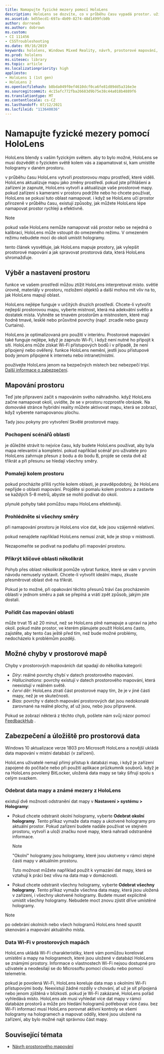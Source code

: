 ```yaml
---
title: Namapujte fyzické mezery pomocí HoloLens
description: HoloLens se dozvíte, co v průběhu času vypadá prostor. uživatelé můžou tento proces usnadnit přesunutím HoloLens určitým způsobem prostřednictvím prostoru.
ms.assetid: bd55ecd1-697a-4b09-8274-48d1499fcb0b
author: dorreneb
ms.author: dobrown
ms.custom:
- CI 111456
- CSSTroubleshooting
ms.date: 09/16/2019
keywords: hololens, Windows Mixed Reality, návrh, prostorové mapování, HoloLens, rekonstrukce povrchu, síť, sledování hlav, mapování
ms.prod: hololens
ms.sitesec: library
ms.topic: article
ms.localizationpriority: high
appliesto:
- HoloLens 1 (1st gen)
- HoloLens 2
ms.openlocfilehash: b8bda049f0ef4610dcf0ca6fe81d89dd5a316e3e
ms.sourcegitcommit: 4c15afc772fba26683d9b75e38c44a018b4889f6
ms.translationtype: MT
ms.contentlocale: cs-CZ
ms.lasthandoff: 07/12/2021
ms.locfileid: "113640036"
---
```

# <a name="map-physical-spaces-with-hololens"></a>Namapujte fyzické mezery pomocí HoloLens

HoloLens blendy s vaším fyzickým světem. aby to bylo možné, HoloLens se musí dozvědět o fyzickém světě kolem vás a zapamatovat si, kam umístíte hologramy v daném prostoru.

v průběhu času HoloLens vytvoří *prostorovou mapu* prostředí, které viděli.  HoloLens aktualizuje mapu jako změny prostředí. pokud jste přihlášeni a zařízení je zapnuté, HoloLens vytvoří a aktualizuje vaše prostorové mapy. pokud zařízení s kamerami v prostoru podržíte nebo ho chcete používat, HoloLens se pokusí tuto oblast namapovat. i když se HoloLens učí prostor přirozeně v průběhu času, existují způsoby, jak můžete HoloLens lépe namapovat prostor rychleji a efektivně.  

> [!NOTE]
> pokud vaše HoloLens nemůže namapovat váš prostor nebo se nejedná o kalibraci, HoloLens může vstoupit do omezeného režimu. V omezeném režimu nebudete moci do okolí umístit hologramy.

tento článek vysvětluje, jak HoloLens mapuje prostory, jak vylepšit prostorové mapování a jak spravovat prostorová data, která HoloLens shromažďuje.

## <a name="choosing-and-setting-up-and-your-space"></a>Výběr a nastavení prostoru

funkce ve vašem prostředí můžou ztížit HoloLens interpretovat místo. světlé úrovně, materiály v prostoru, rozložení objektů a další mohou mít vliv na to, jak HoloLens mapují oblast.

HoloLens nejlépe funguje v určitých druzích prostředí. Chcete-li vytvořit nejlepší prostorovou mapu, vyberte místnost, která má adekvátní světlo a dostatek místa. Vyhněte se tmavém prostorům a místnostem, které mají hodně tmavé, lesklé nebo průsvitné povrchy (např. zrcadle nebo gauzy Curtains).

HoloLens je optimalizovaná pro použití v interiéru. Prostorové mapování také funguje nejlépe, když je zapnuto Wi-Fi, i když není nutné ho připojit k síti. HoloLens může získat Wi-Fi přístupových bodů i v případě, že není připojený nebo ověřený. funkce HoloLens nemění, jestli jsou přístupové body jenom připojené k internetu nebo intranet/místní.

používejte HoloLens jenom na bezpečných místech bez nebezpečí tripí. [Další informace o zabezpečení](https://support.microsoft.com/help/4023454/safety-information).

## <a name="mapping-your-space"></a>Mapování prostoru

Teď jste připraveni začít s mapováním svého náhradního.  když HoloLens začne namapovat okolí, uvidíte, že se v prostoru rozprostře obrázek.  Na domovské stránce hybridní reality můžete aktivovat mapu, která se zobrazí, když vyberete namapovanou plochu.

Tady jsou pokyny pro vytvoření Skvělé prostorové mapy.

### <a name="understand-the-scenarios-for-the-area"></a>Pochopení scénářů oblasti

je důležité strávit to nejvíce času, kdy budete HoloLens používat, aby byla mapa relevantní a kompletní. pokud například scénář pro uživatele pro HoloLens zahrnuje přesun z bodu a do bodu B, projde se cesta dvě až třikrát a při přesunu se hledají všechny směry.  

### <a name="walk-slowly-around-the-space"></a>Pomaleji kolem prostoru

pokud procházíte příliš rychle kolem oblasti, je pravděpodobný, že HoloLens nepřijde o oblasti mapování. Projděte si pomalu kolem prostoru a zastavte se každých 5-8 metrů, abyste se mohli podívat do okolí.  

plynulé pohyby také pomůžou mapu HoloLens efektivněji.

### <a name="look-in-all-directions"></a>Prohlédněte si všechny směry

při namapování prostoru je HoloLens více dat, kde jsou vzájemně relativní.  

pokud nenajdete například HoloLens nemusí znát, kde je strop v místnosti.  

Nezapomeňte se podívat na podlahu při mapování prostoru.

### <a name="cover-key-areas-multiple-times"></a>Přikrýt klíčové oblasti několikrát

Pohyb přes oblast několikrát pomůže vybrat funkce, které se vám v prvním návodu nemusely vystavit. Chcete-li vytvořit ideální mapu, zkuste přesměrovat oblast dvě na třikrát.

Pokud je to možné, při opakování těchto přesunů tráví čas procházením oblasti v jednom směru a pak se přepíná a vrátí zpět způsob, jakým jste dostali.

### <a name="take-your-time-mapping-the-area"></a>Pořídit čas mapování oblasti

může trvat 15 až 20 minut, než se HoloLens plně namapuje a upraví na jeho okolí. pokud máte prostor, ve kterém plánujete použít HoloLens často, zajistěte, aby tento čas ještě před tím, než bude možné problémy, nedocházelo k problémům později.  

## <a name="possible-errors-in-the-spatial-map"></a>Možné chyby v prostorové mapě

Chyby v prostorových mapováních dat spadají do několika kategorií:

- *Díry*: reálné povrchy chybí v datech prostorového mapování.
- *Hallucinations*: povrchy existují v datech prostorového mapování, která neexistují v reálném světě.
- *červi děr*: HoloLens ztratí část prostorové mapy tím, že je v jiné části mapy, než je ve skutečnosti.
- *Bias*: povrchy v datech mapování prostorových dat jsou nedokonalé zarovnané na reálné plochy, ať už jsou, nebo jsou připravené.

Pokud se zobrazí některá z těchto chyb, pošlete nám svůj názor pomocí [FeedbackHub](hololens-feedback.md) .

## <a name="security-and-storage-for-spatial-data"></a>Zabezpečení a úložiště pro prostorová data

Windows 10 aktualizace verze 1803 pro Microsoft HoloLens a novější ukládá data mapování v místní databázi (v zařízení).

HoloLens uživatelé nemají přímý přístup k databázi map, i když je zařízení zapojené do počítače nebo při použití aplikace průzkumník souborů. když je na HoloLens povolený BitLocker, uložená data mapy se taky šifrují spolu s celým svazkem.

### <a name="remove-map-data-and-known-spaces-from-hololens"></a>Odebrat data mapy a známé mezery z HoloLens

existují dvě možnosti odstranění dat mapy v **Nastavení > systému > Hologramy**:

- Pokud chcete odstranit okolní hologramy, vyberte **Odebrat okolní hologramy**. Tento příkaz vymaže data mapy a ukotvené hologramy pro aktuální prostor. Pokud zařízení budete nadále používat ve stejném prostoru, vytvoří a uloží značku nové mapy, která nahradí odstraněné informace.

   > [!NOTE]
   > "Okolní" hologramy jsou hologramy, které jsou ukotveny v rámci stejné části mapy v aktuálním prostoru.

   Tuto možnost můžete například použít k vymazání dat mapy, která se vztahují k práci bez vlivu na data map v domácnosti.

- Pokud chcete odstranit všechny hologramy, vyberte **Odebrat všechny hologramy**. Tento příkaz vymaže všechna data mapy, která jsou uložená v zařízení, i všechny ukotvené hologramy. Budete muset explicitně umístit všechny hologramy. Nebudete moct znovu zjistit dříve umístěné hologramy.

> [!NOTE]
> po odebrání okolních nebo všech hologramů HoloLens hned spustit skenování a mapování aktuálního místa.

### <a name="wi-fi-data-in-spatial-maps"></a>Data Wi-Fi v prostorových mapách

HoloLens ukládá Wi-Fi charakteristiky, které vám pomůžou korelovat umístění a mapy na hologramech, které jsou uložené v databázi HoloLens se známými prostory. Informace o vlastnostech Wi-Fi nejsou dostupné pro uživatele a neodesílají se do Microsoftu pomocí cloudu nebo pomocí telemetrie.

pokud je povolená Wi-Fi, HoloLens koreluje data map s okolními Wi-Fi přístupovými body. Neexistují žádné rozdíly v chování, ať už je síť připojená nebo jenom zjištěná v blízkosti. pokud je Wi-Fi zakázané, HoloLens pořád vyhledává místo. HoloLens ale musí vyhledat více dat mapy v rámci databáze prostorů a může pro hledání hologramů potřebovat více času. bez Wi-Fi informací musí HoloLens porovnat aktivní kontroly se všemi hologramy na hologramech a mapovat oddíly, které jsou uložené na zařízení, aby bylo možné najít správnou část mapy.

## <a name="related-topics"></a>Související témata

- [Návrh prostorového mapování](/windows/mixed-reality/spatial-mapping)
